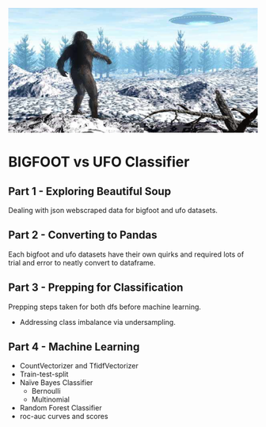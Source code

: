 ![bigfootufo](https://github.com/jeromekirkpatrick/bigfoot-or-ufo/blob/main/bigfoot%20ufo%20high%20quality.png)
# BIGFOOT vs UFO Classifier

## Part 1 - Exploring Beautiful Soup

Dealing with json webscraped data for bigfoot and ufo datasets.

## Part 2 - Converting to Pandas
Each bigfoot and ufo datasets have their own quirks and required lots of trial and error to neatly convert to dataframe.

## Part 3 - Prepping for Classification
Prepping steps taken for both dfs before machine learning.

  * Addressing class imbalance via undersampling.
## Part 4 - Machine Learning

* CountVectorizer and TfidfVectorizer
* Train-test-split
* Naïve Bayes Classifier
  * Bernoulli
  * Multinomial
* Random Forest Classifier
* roc-auc curves and scores

